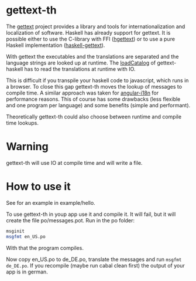 # gettext-th

The [gettext](https://www.gnu.org/software/gettext/) project provides a library and tools for internationalization and localization of software. Haskell has already support for gettext. It is possible either to use the C-library with FFI ([hgettext](https://hackage.haskell.org/package/hgettext)) or to use a pure Haskell implementation ([haskell-gettext](https://hackage.haskell.org/package/haskell-gettext-0.1.2.0)).

With gettext the executables and the translations are separated and the language strings are looked up at runtime. The [loadCatalog](https://hackage.haskell.org/package/haskell-gettext-0.1.2.0/docs/Data-Gettext.html) of gettext-haskell has to read the translations at runtime with IO.

This is difficult if you transpile your haskell code to javascript, which runs in a browser. To close this gap gettext-th moves the lookup of messages to compile time. A similar approach was taken for [angular-i18n](https://angular.io/guide/i18n-overview) for performance reasons.
This of course has some drawbacks (less flexible and one program per language) and some benefits (simple and performant).

Theoretically gettext-th could also choose between runtime and compile time lookups.

# Warning

gettext-th will use IO at compile time and will write a file.

# How to use it

See for an example in example/hello.

To use gettext-th in youp app use it and compile it. It will fail, but it will create the file po/messages.pot.
Run in the po folder:

```sh
msginit
msgfmt en_US.po
```

With that the program compiles.

Now copy en_US.po to de_DE.po, translate the messages and run `msgfmt de_DE.po`.
If you recompile (maybe run cabal clean first) the output of your app is in german.



